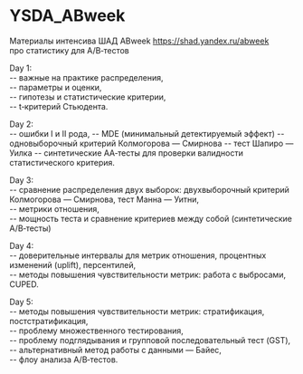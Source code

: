# YSDA_ABweek  
Материалы интенсива ШАД ABweek https://shad.yandex.ru/abweek  
про статистику для A/B‑тестов  

Day 1:  
-- важные на практике распределения,  
-- параметры и оценки,  
-- гипотезы и статистические критерии,  
-- t‑критерий Стьюдента.  

Day 2:  
-- ошибки I и II рода, 
-- MDE (минимальный детектируемый эффект)
-- одновыборочный критерий Колмогорова — Смирнова
-- тест Шапиро — Уилка
-- синтетические АА‑тесты для проверки валидности статистического критерия.  

Day 3:  
-- сравнение распределения двух выборок: двухвыборочный критерий Колмогорова — Смирнова, тест Манна — Уитни,  
-- метрики отношения,  
-- мощность теста и сравнение критериев между собой (синтетические А/B‑тесты)  

Day 4:  
-- доверительные интервалы для метрик отношения, процентных изменений (uplift), персентилей,  
-- методы повышения чувствительности метрик: работа с выбросами, CUPED.  

Day 5:  
-- методы повышения чувствительности метрик: стратификация, постстратификация,  
-- проблему множественного тестирования,  
-- проблему подглядывания и групповой последовательный тест (GST),  
-- альтернативный метод работы с данными — Байес,  
-- флоу анализа A/B‑тестов.
